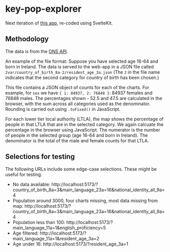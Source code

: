 # key-pop-explorer

Next iteration of [this app](https://github.com/bothness/sub-profile), re-coded using SvelteKit.

## Methodology

The data is from the [ONS API](https://developer.ons.gov.uk/).

An example of the file format: Suppose you have selected age 16-64 and born in Ireland. The data is served to the web-app in a JSON file called `2var/country_of_birth_8a-2/resident_age_3a.json` (The `2` in the file name indicates that the second category for country of birth has been chosen.)

This file contains a JSON object of counts for each of the charts. For example, for `sex` we have `{ 1: 84937, 2: 76848 }`: 84937 females and 76848 males. The percentages shown - 52.5 and 47.5 are calculated in the browser, with the sum across all categories used as the denominator. Rounding is carried out using `.toFixed()` in JavaScript.

For each lower tier local authority (LTLA), the map shows the percentage of people in that LTLA that are in the selected category. We again calcuate the percentage in the browser using JavaScript. The numerator is the number of people in the selected group (age 16-64 and born in Ireland). The denominator is the total of the male and female counts for that LTLA.

## Selections for testing

The following URLs include some edge-case selections. These might be useful for testing.

- No data available: http://localhost:5173/?country_of_birth_8a=3&main_language_23a=16&national_identity_all_9a=4
- Population around 3000, four charts missing, most data missing from map: http://localhost:5173/?country_of_birth_8a=3&main_language_23a=16&national_identity_all_9a=4
- Population less than 100: http://localhost:5173/?main_language_11a=1&english_proficiency=5
- Age filtered: http://localhost:5173/?main_language_11a=1&resident_age_3a=2
- Age under 16: http://localhost:5173/?resident_age_3a=1
